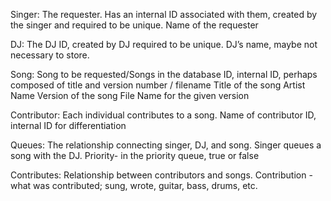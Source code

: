 Singer:
The requester.
Has an internal ID associated with them, created by the singer and required to be unique.
Name of the requester

DJ:
The DJ
ID, created by DJ required to be unique.
DJ’s name, maybe not necessary to store.

Song:
Song to be requested/Songs in the database
ID, internal ID, perhaps composed of title and version number / filename
Title of the song
Artist Name
Version of the song
File Name for the given version

Contributor:
Each individual contributes to a song.
Name of contributor
ID, internal ID for differentiation

Queues:
The relationship connecting singer, DJ, and song.
Singer queues a song with the DJ.
Priority- in the priority queue, true or false

Contributes:
Relationship between contributors and songs.
Contribution - what was contributed; sung, wrote, guitar, bass, drums, etc.
